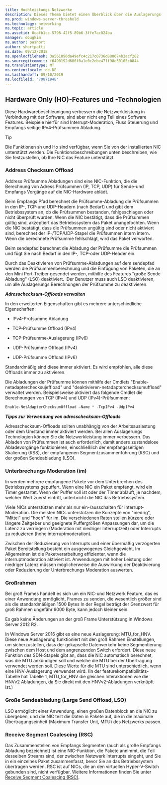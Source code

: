 ```yaml
---
title: Hochleistungs Netzwerke
description: Dieses Thema bietet einen Überblick über die Auslagerungs-und Optimierungstechnologien in Windows Server 2016 und enthält Links zu weiteren Anleitungen zu diesen Technologien.
ms.prod: windows-server-threshold
ms.technology: networking
ms.topic: article
ms.assetid: 0cafb1cc-5798-42f5-89b6-3ffe7ac024ba
manager: dougkim
ms.author: pashort
author: shortpatti
ms.date: 09/12/2018
ms.openlocfilehash: 3a561096da49efc4c217c0736d888674b2acf202
ms.sourcegitcommit: f6490192d686f0a1e0c2ebe471f98e30105c0844
ms.translationtype: MT
ms.contentlocale: de-DE
ms.lasthandoff: 09/10/2019
ms.locfileid: "70871948"
---
```

## <a name="hardware-only-ho-features-and-technologies"></a>Hardware Only (HO)-Features und -Technologien

Diese Hardwarebeschleunigung verbessern die Netzwerkleistung in Verbindung mit der Software, sind aber nicht eng Teil eines Software Features. Beispiele hierfür sind Interrupt-Moderation, Fluss Steuerung und Empfangs seitige IPv4-Prüfsummen Abladung.

>[!TIP]
>Die Funktionen sh und Ho sind verfügbar, wenn Sie von der installierten NIC unterstützt werden. Die Funktionsbeschreibungen unten beschreiben, wie Sie festzustellen, ob Ihre NIC das Feature unterstützt.

### <a name="address-checksum-offload"></a>Address Checksum Offload

Address Prüfsumme Abladungen sind eine NIC-Funktion, die die Berechnung von Adress Prüfsummen (IP, TCP, UDP) für Sende-und Empfangs Vorgänge auf die NIC-Hardware ablädt.

Beim Empfangs Pfad berechnet die Prüfsumme-Abladung die Prüfsummen in den IP-, TCP-und UDP-Headern (nach Bedarf) und gibt dem Betriebssystem an, ob die Prüfsummen bestanden, fehlgeschlagen oder nicht überprüft wurden. Wenn die NIC bestätigt, dass die Prüfsummen gültig sind, akzeptiert das Betriebssystem das Paket unangefochten. Wenn die NIC bestätigt, dass die Prüfsummen ungültig sind oder nicht aktiviert sind, berechnet der IP-/TCP/UDP-Stapel die Prüfsummen intern intern. Wenn die berechnete Prüfsumme fehlschlägt, wird das Paket verworfen.

Beim sendepfad berechnet die Abladung der Prüfsumme die Prüfsummen und fügt Sie nach Bedarf in den IP-, TCP-oder UDP-Header ein.

Durch das Deaktivieren von Prüfsumme-Abladungen auf dem sendepfad werden die Prüfsummenberechnung und die Einfügung von Paketen, die an den Mini Port-Treiber gesendet werden, mithilfe des Features "große Sende Abladung" (LSO) deaktiviert.  Der Benutzer muss auch LSO deaktivieren, um alle Auslagerungs Berechnungen der Prüfsumme zu deaktivieren.

_**Adresschecksum-Offloads verwalten**_

In den erweiterten Eigenschaften gibt es mehrere unterschiedliche Eigenschaften:

-   IPv4-Prüfsumme Abladung

-   TCP-Prüfsumme Offload (IPv4)

-   TCP-Prüfsumme-Auslagerung (IPv6)

-   UDP-Prüfsumme Offload (IPv4)

-   UDP-Prüfsumme Offload (IPv6)

Standardmäßig sind diese immer aktiviert. Es wird empfohlen, alle diese Offloads immer zu aktivieren.

Die Abladungen der Prüfsumme können mithilfe der Cmdlets "Enable-netadapterchecksujeffload" und "deaktivieren-netadapterchecksumuffload" verwaltet werden. Beispielsweise aktiviert das folgende Cmdlet die Berechnungen von TCP (IPv4) und UDP (IPv4)-Prüfsummen:

```PowerShell
Enable-NetAdapterChecksumOffload –Name * -TcpIPv4 -UdpIPv4
```

_**Tipps zur Verwendung von adresschecksum-Offloads**_

Adresschecksum-Offloads sollten unabhängig von der Arbeitsauslastung oder dem Umstand immer aktiviert werden. Bei allen Auslagerungs Technologien können Sie die Netzwerkleistung immer verbessern. Das Abladen von Prüfsummen ist auch erforderlich, damit andere zustandslose Abladevorgänge funktionieren, einschließlich der empfangsseitigen Skalierung (RSS), der empfangenen Segmentzusammenführung (RSC) und der großen Sendeabladung (LSO).

### <a name="interrupt-moderation-im"></a>Unterbrechungs Moderation (im)

In werden mehrere empfangene Pakete vor dem Unterbrechen des Betriebssystems gepuffert. Wenn eine NIC ein Paket empfängt, wird ein Timer gestartet. Wenn der Puffer voll ist oder der Timer abläuft, je nachdem, welcher Wert zuerst eintritt, unterbricht die NIC das Betriebssystem. 

Viele NICs unterstützen mehr als nur ein-/ausschalten für Interrupt-Moderation. Die meisten NICs unterstützen die Konzepte von "niedrig", "Mittel" und "hoch" für im. Die verschiedenen Raten stellen kürzere oder längere Zeitgeber und geeignete Puffergrößen Anpassungen dar, um die Latenz zu verringern (Moderation mit niedriger Interruptzeit) oder Interrupts zu reduzieren (hohe interruptmoderation).

Zwischen der Reduzierung von Interrupts und einer übermäßig verzögerten Paket Bereitstellung besteht ein ausgewogenes Gleichgewicht. Im Allgemeinen ist die Paketverarbeitung effizienter, wenn die interruptmoderation aktiviert ist. Anwendungen mit hoher Leistung oder niedriger Latenz müssen möglicherweise die Auswirkung der Deaktivierung oder Reduzierung der Unterbrechungs Moderation auswerten.

### <a name="jumbo-frames"></a>Großrahmen

Bei groß Frames handelt es sich um ein NIC-und Netzwerk Feature, das es einer Anwendung ermöglicht, Frames zu senden, die wesentlich größer sind als die standardmäßigen 1500 Bytes In der Regel beträgt der Grenzwert für groß Rahmen ungefähr 9000 Byte, kann jedoch kleiner sein.

Es gab keine Änderungen an der groß Frame Unterstützung in Windows Server 2012 R2.

In Windows Server 2016 gibt es eine neue Auslagerung: MTU_for_HNV. Diese neue Auslagerung funktioniert mit den groß Rahmen Einstellungen, um sicherzustellen, dass der gekapselte Datenverkehr keine Segmentierung zwischen dem Host und dem angrenzenden Switch erfordert. Diese neue Funktion des SDN-Stapels gibt an, dass die NIC automatisch berechnet, was die MTU ankündigen soll und welche die MTU bei der Übertragung verwendet werden soll. Diese Werte für die MTU sind unterschiedlich, wenn eine HNV-Auslagerung verwendet wird. (In der featurekompatibilitäts-Tabelle hat Tabelle 1, MTU_for_HNV die gleichen Interaktionen wie die HNVv2 Abladungen, da Sie direkt mit den HNVv2-Abladungen verknüpft ist.)

### <a name="large-send-offload-lso"></a>Große Sendeabladung (Large Send Offload, LSO)

LSO ermöglicht einer Anwendung, einen großen Datenblock an die NIC zu übergeben, und die NIC teilt die Daten in Pakete auf, die in die maximale Übertragungseinheit (Maximum Transfer Unit, MTU) des Netzwerks passen.

### <a name="receive-segment-coalescing-rsc"></a>Receive Segment Coalescing (RSC)

Das Zusammenstellen von Empfangs Segmenten (auch als große Empfangs Abladung bezeichnet) ist eine NIC-Funktion, die Pakete annimmt, die Teil desselben Streams sind, der zwischen Netzwerk Interrupts eingeht, und Sie in ein einzelnes Paket zusammenfasst, bevor Sie an das Betriebssystem übertragen werden. RSC ist auf NICs, die an den virtuellen Hyper-V-Switch gebunden sind, nicht verfügbar. Weitere Informationen finden Sie unter [Receive Segment Coalescing (RSC)](https://docs.microsoft.com/windows-server/networking/technologies/hpn/rsc-in-the-vswitch).